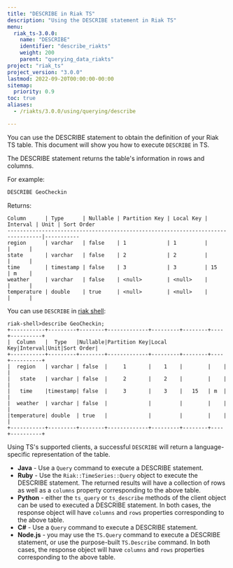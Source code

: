 ```yaml
---
title: "DESCRIBE in Riak TS"
description: "Using the DESCRIBE statement in Riak TS"
menu:
  riak_ts-3.0.0:
    name: "DESCRIBE"
    identifier: "describe_riakts"
    weight: 200
    parent: "querying_data_riakts"
project: "riak_ts"
project_version: "3.0.0"
lastmod: 2022-09-20T00:00:00-00:00
sitemap:
  priority: 0.9
toc: true
aliases:
  - /riakts/3.0.0/using/querying/describe

---
```


[riak shell]: {{<baseurl>}}riak/ts/3.0.0/using/riakshell

You can use the DESCRIBE statement to obtain the definition of your Riak TS table. This document will show you how to execute `DESCRIBE` in TS.

The DESCRIBE statement returns the table's information in rows and columns.

For example:

```sql
DESCRIBE GeoCheckin
```

Returns:

```
Column      | Type      | Nullable | Partition Key | Local Key | Interval | Unit | Sort Order
---------------------------------------------------------------------------------|-----------
region      | varchar   | false    | 1             | 1         |          |      |
state       | varchar   | false    | 2             | 2         |          |      |
time        | timestamp | false    | 3             | 3         | 15       | m    |
weather     | varchar   | false    | <null>        | <null>    |          |      |
temperature | double    | true     | <null>        | <null>    |          |      |
```

You can use `DESCRIBE` in [riak shell]:

```
riak-shell>describe GeoCheckin;
+-----------+---------+--------+-------------+---------+--------+----+----------+
|  Column   |  Type   |Nullable|Partition Key|Local Key|Interval|Unit|Sort Order|
+-----------+---------+--------+-------------+---------+--------+----+----------+
|  region   | varchar | false  |     1       |    1    |        |    |           |
|   state   | varchar | false  |     2       |    2    |        |    |           |
|   time    |timestamp| false  |     3       |    3    |   15   | m  |           |
|  weather  | varchar | false  |             |         |        |    |           |
|temperature| double  | true   |             |         |        |    |           |
+-----------+---------+--------+-------------+---------+--------+----+----------+
```

Using TS's supported clients, a successful `DESCRIBE` will return a language-specific representation of the table.

* **Java** - Use a `Query` command to execute a DESCRIBE statement.
* **Ruby** - Use the `Riak::TimeSeries::Query` object to execute the DESCRIBE statement. The returned results will have a collection of rows as well as a `columns` property corresponding to the above table.
* **Python** - either the `ts_query` or `ts_describe` methods of the client object can be used to executed a DESCRIBE statement. In both cases, the response object will have `columns` and `rows` properties corresponding to the above table.
* **C#** - Use a `Query` command to execute a DESCRIBE statement.
* **Node.js** - you may use the `TS.Query` command to execute a DESCRIBE statement, or use the purpose-built `TS.Describe` command. In both cases, the response object will have `columns` and `rows` properties corresponding to the above table.
